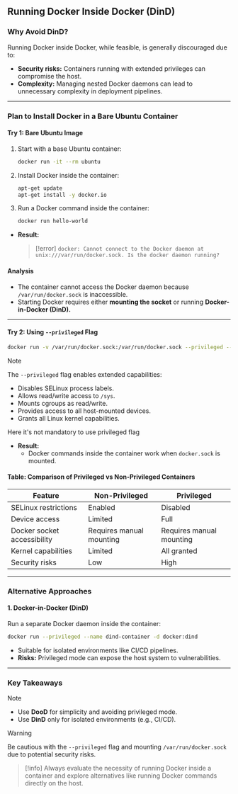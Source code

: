 ## Running Docker Inside Docker (DinD)

### Why Avoid DinD?

Running Docker inside Docker, while feasible, is generally discouraged due to:

- **Security risks:** Containers running with extended privileges can compromise the host.
- **Complexity:** Managing nested Docker daemons can lead to unnecessary complexity in deployment pipelines.

---

### Plan to Install Docker in a Bare Ubuntu Container

#### Try 1: Bare Ubuntu Image

1. Start with a base Ubuntu container:
   ```bash
   docker run -it --rm ubuntu
   ```
2. Install Docker inside the container:
   ```bash
   apt-get update
   apt-get install -y docker.io
   ```
3. Run a Docker command inside the container:
   ```bash
   docker run hello-world
   ```

- **Result:**
  >[!error]
  > `docker: Cannot connect to the Docker daemon at unix:///var/run/docker.sock. Is the docker daemon running?`

#### Analysis
- The container cannot access the Docker daemon because `/var/run/docker.sock` is inaccessible.
- Starting Docker requires either **mounting the socket** or running **Docker-in-Docker (DinD).**

---

#### Try 2: Using `--privileged` Flag

```bash
docker run -v /var/run/docker.sock:/var/run/docker.sock --privileged --rm -it ubuntu:latest
```

> [!note]
> The `--privileged` flag enables extended capabilities:
> - Disables SELinux process labels.
> - Allows read/write access to `/sys`.
> - Mounts cgroups as read/write.
> - Provides access to all host-mounted devices.
> - Grants all Linux kernel capabilities.
>
>Here it's not mandatory to use privileged flag


- **Result:**
  - Docker commands inside the container work when `docker.sock` is mounted.

#### Table: Comparison of Privileged vs Non-Privileged Containers

| Feature                     | Non-Privileged           | Privileged               |
| --------------------------- | ------------------------ | ------------------------ |
| SELinux restrictions        | Enabled                  | Disabled                 |
| Device access               | Limited                  | Full                     |
| Docker socket accessibility | Requires manual mounting | Requires manual mounting |
| Kernel capabilities         | Limited                  | All granted              |
| Security risks              | Low                      | High                     |

---

### Alternative Approaches

#### 1. **Docker-in-Docker (DinD)**

Run a separate Docker daemon inside the container:

```bash
docker run --privileged --name dind-container -d docker:dind
```

- Suitable for isolated environments like CI/CD pipelines.
- **Risks:** Privileged mode can expose the host system to vulnerabilities.

---

### Key Takeaways

>[!note]
> - Use **DooD** for simplicity and avoiding privileged mode.
> - Use **DinD** only for isolated environments (e.g., CI/CD).

>[!warning]
> Be cautious with the `--privileged` flag and mounting `/var/run/docker.sock` due to potential security risks.

>[!info]
> Always evaluate the necessity of running Docker inside a container and explore alternatives like running Docker commands directly on the host.